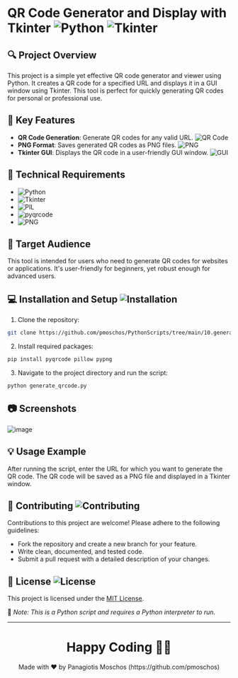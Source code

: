 # QR Code Generator and Display with Tkinter ![Python](https://img.shields.io/badge/Python-3.x-blue.svg) ![Tkinter](https://img.shields.io/badge/Tkinter-GUI-blue)

## :mag: Project Overview
This project is a simple yet effective QR code generator and viewer using Python. It creates a QR code for a specified URL and displays it in a GUI window using Tkinter. This tool is perfect for quickly generating QR codes for personal or professional use.

## :star2: Key Features
- **QR Code Generation**: Generate QR codes for any valid URL. ![QR Code](https://img.shields.io/badge/QR%20Code-Generation-green)
- **PNG Format**: Saves generated QR codes as PNG files. ![PNG](https://img.shields.io/badge/Format-PNG-orange)
- **Tkinter GUI**: Displays the QR code in a user-friendly GUI window. ![GUI](https://img.shields.io/badge/GUI-Tkinter-blueviolet)

## :wrench: Technical Requirements
- ![Python](https://img.shields.io/badge/Python-3.x-blue.svg)
- ![Tkinter](https://img.shields.io/badge/Tkinter-GUI-blue)
- ![PIL](https://img.shields.io/badge/PIL-Python%20Imaging%20Library-yellowgreen)
- ![pyqrcode](https://img.shields.io/badge/pyqrcode-Library-red)
- ![PNG](https://img.shields.io/badge/PNG%20Module-Library-lightgrey)

## :busts_in_silhouette: Target Audience
This tool is intended for users who need to generate QR codes for websites or applications. It's user-friendly for beginners, yet robust enough for advanced users.

## :computer: Installation and Setup ![Installation](https://img.shields.io/badge/Installation-Setup-9cf)
1. Clone the repository:
```bash
git clone https://github.com/pmoschos/PythonScripts/tree/main/10.generate_qrcode
```

2. Install required packages:
```bash
pip install pyqrcode pillow pypng
```

3. Navigate to the project directory and run the script:
```bash
python generate_qrcode.py
```

## :camera: Screenshots
![image](https://github.com/pmoschos/pmoschos/assets/133533759/4c096dd3-fe4d-4466-97e3-c11476e49498)

## :bulb: Usage Example
After running the script, enter the URL for which you want to generate the QR code. The QR code will be saved as a PNG file and displayed in a Tkinter window.

## :handshake: Contributing ![Contributing](https://img.shields.io/badge/Contributions-Welcome-brightgreen)
Contributions to this project are welcome! Please adhere to the following guidelines:
- Fork the repository and create a new branch for your feature.
- Write clean, documented, and tested code.
- Submit a pull request with a detailed description of your changes.

## :page_facing_up: License ![License](https://img.shields.io/badge/license-MIT-green)
This project is licensed under the [MIT License](LICENSE).


🔗 *Note: This is a Python script and requires a Python interpreter to run.*

---

<h1 align=center>Happy Coding 👨‍💻 </h1>

<p align="center">
  Made with ❤️ by Panagiotis Moschos (https://github.com/pmoschos)
</p>
